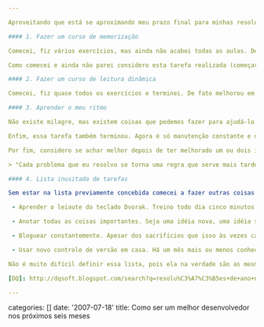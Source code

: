 ```yaml
---

Aproveitando que está se aproximando meu prazo final para minhas resoluções de seis meses atrás, e o [DQ] já fez o checklist dele, vou dar uma espiada na minha lista de desejos atual e fazer uma nova lista para 2008.

#### 1. Fazer um curso de memorização

Comecei, fiz vários exercícios, mas ainda não acabei todas as aulas. Descobri que a memória pode ser muito mais bem treinada do que realmente é, e existem técnicas bem pensadas que fazem isso sem muito mais esforço do que apenas tempo despendido. De fato todos nós já temos uma memória incrível, só precisamos treiná-la adequadamente.

Como comecei e ainda não parei considero esta tarefa realizada (começar e ganhar ritmo é o mais difícil) e estendido para 2008 inteiro.

#### 2. Fazer um curso de leitura dinâmica

Comecei, fiz quase todos os exercícios e terminei. De fato melhorou em muito minha capacidade de concentração na hora de ler um texto rápido, embora eu ainda fique com muito sono quando faço isso. O importante agora é nunca deixar de treinar, e melhorar cada vez mais o poder dos movimentos oculares.

#### 3. Aprender o meu ritmo

Não existe milagre, mas existem coisas que podemos fazer para ajudá-lo a acontecer. Foi isso que aprendi durante minhas inúmeras tentativas de dominar o tempo e o espaço no desenvolvimento de software. Aprendi muita coisa, inclusive que escritórios não foram criados para serem lugares produtivos, e quase sempre é necessário se defender dos riscos que a internet faz para a saúde.

Enfim, essa tarefa também terminou. Agora é só manutenção constante e disciplinada.

Por fim, considero se achar melhor depois de ter melhorado um ou dois itens da vida profissional uma "escrutinisse", tão inútil quanto achar-se já um desenvolvedor muito bom. Porque a qualquer hora podemos cometer novamente aquelas besteiras que fazíamos há cinco anos, e a qualquer hora podemos ter idéias brilhantes. O importante, na minha opinião, é aprender exatamente por que erramos e por que acertamos. Aprender exatamente, e lembrar-se disso, pode ser um enorme catalisador de anos de depuração aleatória.

> "Cada problema que eu resolvo se torna uma regra que serve mais tarde para resolver outros problemas." - Rene Descartes

#### 4. Lista inusitada de tarefas

Sem estar na lista previamente concebida comecei a fazer outras coisas de maneira mais eficiente, relacionado ao trabalho ou não:

 - Aprender o leiaute do teclado Dvorak. Treino todo dia cinco minutos há três meses a digitação usando esse leiaute, porque é mais simples, mais rápido e dói menos os dedos.

 - Anotar todas as coisas importantes. Seja uma idéia nova, uma idéia sobre uma idéia, ou até mesmo melhoramentos em algum software que dou manutenção, é importante manter tudo anotado, porque sabe-se lá quando isso vai ser usado. Mas, quando for, quem vai se lembrar?

 - Bloguear constantemente. Apesar dos sacrifícios que isso às vezes causa, é edificante nunca "deixar a bola cair". Minha regra é sempre publicar um artigo dia sim, dia não durante a semana. Em uma semana começo na segunda, em outra na terça, e assim sucessivamente. Tem funcionado desde que reiniciei o blogue há seis meses, e espero que continue assim.

 - Usar novo controle de versão em casa. Há um mês mais ou menos conheci o Mercurial, que é um sistema de controle de versão muito leve e não-centralizado, duas coisas que fazem uns sininhos soarem em minha cabeça. Ele é baseado conjunto de modificações e merge, duas coisas a que não estou acostumado e me forcei a aprender.

Não é muito difícil definir essa lista, pois ela na verdade são as mesmas duas listas que citei anteriormente. Comecei a fazer essas coisas seis meses atrás. Para um fumante de fato parar, uns cinco anos de abstinência é um bom indicador. Acredito que, para um hábito se enraizar, um ano e meio pode ser de bom tamanho.

[DQ]: http://dqsoft.blogspot.com/search?q=resolu%C3%A7%C3%B5es+de+ano+novo

---
```

categories: []
date: '2007-07-18'
title: Como ser um melhor desenvolvedor nos próximos seis meses
